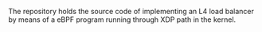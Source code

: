 The repository holds the source code of implementing an L4 load balancer by means of a eBPF program running through XDP path in the kernel.
